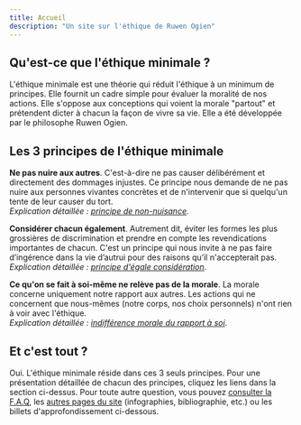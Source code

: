 ```yaml
---
title: Accueil
description: "Un site sur l'éthique de Ruwen Ogien"
---
```


## Qu'est-ce que l'éthique minimale ?

<!-- L'éthique minimale est une théorie qui réduit l'éthique à un minimum de principes, tout en s'opposant au moralisme et au paternalisme. Elle défend la liberté pour chacun de de vivre sa vie comme il le veut, sans rendre de compte à une "police morale" qui s'immiscerait partout. Elle a été développée par le philosophe Ruwen Ogien.-->

L'éthique minimale est une théorie qui réduit l'éthique à un minimum de principes. Elle fournit un cadre simple pour évaluer la moralité de nos actions. Elle s'oppose aux conceptions qui voient la morale "partout" et prétendent dicter à chacun la façon de vivre sa vie. Elle a été développée par le philosophe Ruwen Ogien.

## Les 3 principes de l'éthique minimale

**Ne pas nuire aux autres**. C'est-à-dire ne pas causer délibérément et directement des dommages injustes. Ce principe nous demande de ne pas nuire aux personnes vivantes concrètes et de n'intervenir que si quelqu'un tente de leur causer du tort.<br>*Explication détaillée&nbsp;: [principe de non-nuisance](/page/principe-non-nuisance)*.

**Considérer chacun également**. Autrement dit, éviter les formes les plus grossières de discrimination et prendre en compte les revendications importantes de chacun. C'est un principe qui nous invite à ne pas faire d’ingérence dans la vie d’autrui pour des raisons qu’il n'accepterait pas.<br>*Explication détaillée&nbsp;: [principe d'égale considération](/page/egale-consideration-de-chacun)*.

**Ce qu'on se fait à soi-même ne relève pas de la morale**. La morale concerne uniquement notre rapport aux autres. Les actions qui ne concernent que nous-mêmes (notre corps, nos choix personnels) n'ont rien à voir avec l'éthique.<br>*Explication détaillée&nbsp;: [indifférence morale du rapport à soi](/page/indifference-morale-rapport-a-soi)*.

## Et c'est tout ?

Oui. L'éthique minimale réside dans ces 3 seuls principes. Pour une présentation détaillée de chacun des principes, cliquez les liens dans la section ci-dessus. Pour toute autre question, vous pouvez [consulter la F.A.Q](/page/faq/), les [autres pages du site](/page/) (infographies, bibliographie, etc.) ou les billets d'approfondissement ci-dessous.
